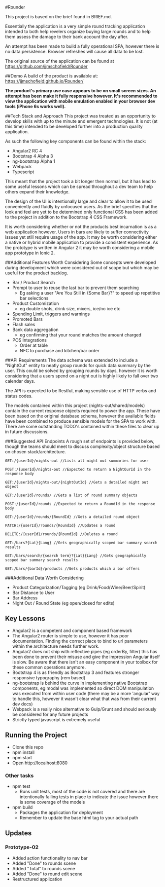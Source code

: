 #Rounder

This project is based on the brief found in BRIEF.md.

Essentially the application is a very simple round tracking application intended to
both help revelers organize buying large rounds and to help them assess the damage to their bank account the day after.

An attempt has been made to build a fully operational SPA, however there is no data persistence. Browser refreshes will cause all data to be lost.

The original source of the application can be found at https://github.com/jjmschofield/Rounder

##Demo
A build of the product is available at: https://jjmschofield.github.io/Rounder/

**The product's primary use case appears to be on small screen sizes. An attempt has been make it fully responsive however.
It's recommended to view the application with mobile emulation enabled in your browser dev tools (iPhone 6s works well).**

##Tech Stack and Approach
This project was treated as an opportunity to develop skills with up to the minute and emergent technologies. It is not (at this time) intended to be
developed further into a production quality application.

As such the following key components can be found within the stack:

* Angular2 RC 4
* Bootstrap 4 Alpha 3
* ng-bootstrap Alpha 1
* Webpack
* Typescript

This meant that the project took a bit longer then normal, but it has lead to some useful lessons which can be spread throughout a dev team to help others expand their knowledge.

The design of the UI is intentionally large and clear to allow it to be used conveniently and fluidly by unfocused users.
As the brief specifies that the look and feel are yet to be determined only functional CSS has been added to the project in addition to the Bootstrap 4 CSS Framework.

It is worth considering whether or not the products best incarnation is as a web application however. Users in bars are likely to suffer
connectivity issues yet still require usage of the app. It may be worth considering either a native or hybrid mobile application to provide
a consistent experience. As the prototype is written in Angular 2 it may be worth considering a mobile app prototype in Ionic 2.

##Additional Features Worth Considering
Some concepts were developed during development which were considered out of scope but which may be useful for the product backlog.

* Bar / Product Search
* Prompt to user to reuse the last bar to prevent them searching
  * Eg asking a user "Are You Still in {Some Bar}?" to speed up repetitive bar selections
* Product Customization
  * eg double shots, drink size, mixers, ice/no ice etc
* Spending Limit, triggers and warnings
* Promoted Bars
* Flash sales
* Bank data aggregation
  * eg confirming that your round matches the amount charged
* POS Integrations
  * Order at table
  * NFC to purchase and kitchen/bar order

##API Requirements
The data schema was extended to include a "NightOut" entity to neatly group rounds for quick data summary by the user.
This could be solved by grouping rounds by days, however it is worth considering that a users spend on a night out is highly likely to fall over
two calendar days.

The API is expected to be Restful, making sensible use of HTTP verbs and status codes.

The models contained within this project (nights-out/shared/models) contain the current response objects required to power the app.
These have been based on the original database schema, however the available fields have been combined to produce sensible models for the SPA to work with.
There are some outstanding TODO's contained within these files to clear up in future discussions.

###Suggested API Endpoints
A rough set of endpoints is provided below, though the teams should meet to discuss complexity/object structure based on chosen stack/architecture.

```GET:/{userId}/nights-out //Lists all night out summaries for user```

```POST:/{userId}/nights-out //Expected to return a NightOurId in the response body```

```GET:/{userId}/nights-out/{nightOutId} //Gets a detailed night out object```


```GET:/{userId}/rounds/ //Gets a list of round summary objects```

```POST:/{userId}/rounds //Expected to return a RoundId in the response body```

```GET:/{userId}/rounds/{RoundId} //Gets a detailed round object```

```PATCH:/{userId}/rounds/{RoundId} //Updates a round```

```DELETE:/{userId}/rounds/{RoundId} //Deletes a round```

```GET:/bars?{Lat}{Lang} //Gets geographically scoped bar summary search results```

```GET:/bars/search/{search term}?{Lat}{Lang} //Gets geographically scoped bar summary search results```

```GET:/bars/{barId}/products //Gets products which a bar offers```

###Additional Data Worth Considering
* Product Categorization/Tagging (eg Drink/Food/Wine/Beer/Spirit)
* Bar Distance to User
* Bar Address
* Night Out / Round State (eg open/closed for edits)

## Key Lessons
* Angular2 is a competent and component based framework
* The Angular2 router is simple to use, however it has poor documentation. Finding the correct place to bind to url parameters within the architecture needs further work.
* Angular2 does not ship with reflective pipes (eg orderBy, filter) this has been done to prevent their misuse and give the impression Angular itself is slow.
Be aware that there isn't an easy component in your toolbox for these common operations anymore.
* Bootstrap 4 is as friendly as Bootstrap 3 and features stronger responsive typography (rem based)
* ng-bootstrap is behind the curve in implementing native Bootstrap components, eg modal was implemented so direct DOM manipulation was executed from within user code
(there may be a more 'angular' way to handle this, however it wasn't clear what that was from their current dev docs)
* Webpack is a really nice alternative to Gulp/Grunt and should seriously be considered for any future projects
* Strictly typed javascript is extremely useful

## Running the Project
* Clone this repo
* npm install
* npm start
* Open http://localhost:8080

### Other tasks
* npm test
  * Runs unit tests, most of the code is not covered and there are intentionally failing tests in place to indicate the issue
  however there is some coverage of the models
* npm build
  * Packages the application for deployment
  * Remember to update the base html tag to your actual path

## Updates
### Prototype-02
* Added action functionality to nav bar
* Added "Done" to rounds scene
* Added "Total" to rounds scene
* Added "Done" to round edit scene
* Restructured application


